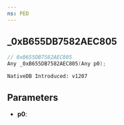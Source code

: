 ```yaml
---
ns: PED
---
```

## _0xB655DB7582AEC805

```c
// 0xB655DB7582AEC805
Any _0xB655DB7582AEC805(Any p0);
```

```
NativeDB Introduced: v1207
```

## Parameters
* **p0**:
